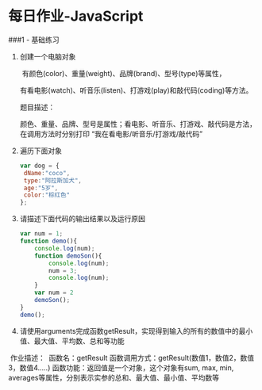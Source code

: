 
# 每日作业-JavaScript

###1 - 基础练习

1. 创建一个电脑对象

    ​			有颜色(color)、重量(weight)、品牌(brand)、型号(type)等属性，

    ​			有看电影(watch)、听音乐(listen)、打游戏(play)和敲代码(coding)等方法。

    题目描述：

    ​			颜色、重量、品牌、型号是属性；看电影、听音乐、打游戏、敲代码是方法，在调用方法时分别打印 “我在看电影/听音乐/打游戏/敲代码”

2. 遍历下面对象

   ```JavaScript
   var dog = {
   	dName:"coco",
   	type:"阿拉斯加犬",
   	age:"5岁",
   	color:"棕红色"
   };
   ```

   

3. 请描述下面代码的输出结果以及运行原因

   ```js
   var num = 1;
   function demo(){
       console.log(num);
       function demoSon(){
           console.log(num);
           num = 3;
           console.log(num);
       }
       var num = 2
       demoSon();
   }
   demo();
   ```

4. 请使用arguments完成函数getResult，实现得到输入的所有的数值中的最小值、最大值、平均数、总和等功能

  ​	作业描述：
​			函数名：getResult
   ​			函数调用方式：getResult(数值1，数值2，数值3，数值4.....)
   ​			函数功能：返回值是一个对象，这个对象有sum, max, min, averages等属性，分别表示实参的总和、最大值、最小值、平均数等

   ```
   
   ```

   

